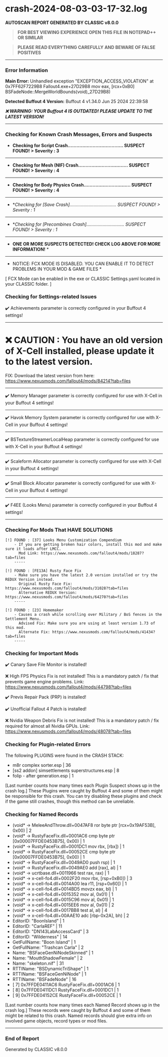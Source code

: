 # crash-2024-08-03-03-17-32.log
**AUTOSCAN REPORT GENERATED BY CLASSIC v8.0.0**

> **FOR BEST VIEWING EXPERIENCE OPEN THIS FILE IN NOTEPAD++ OR SIMILAR**

> **PLEASE READ EVERYTHING CAREFULLY AND BEWARE OF FALSE POSITIVES**

---

### Error Information

**Main Error:** Unhandled exception "EXCEPTION_ACCESS_VIOLATION" at 0x7FF62F7229B8 Fallout4.exe+27D29B8	mov eax, [rcx+0xB0] 
  BSFadeNode::MergeWorldBounds(void)_27D29B8)

**Detected Buffout 4 Version:** Buffout 4 v1.34.0 Jun 25 2024 22:39:58

***❌ WARNING: YOUR Buffout 4 IS OUTDATED! PLEASE UPDATE TO THE LATEST VERSION!***

---

### Checking for Known Crash Messages, Errors and Suspects

- **Checking for Script Crash...................................... SUSPECT FOUND! > Severity : 3** 

-----
- **Checking for Mesh (NIF) Crash.................................. SUSPECT FOUND! > Severity : 4** 

-----
- **Checking for Body Physics Crash................................ SUSPECT FOUND! > Severity : 4** 

-----
- **Checking for *[Save Crash]..................................... SUSPECT FOUND! > Severity : 1** 

-----
- **Checking for *[Precombines Crash].............................. SUSPECT FOUND! > Severity : 1** 

-----
* **ONE OR MORE SUSPECTS DETECTED! CHECK LOG ABOVE FOR MORE INFORMATION!** *

---

* NOTICE: FCX MODE IS DISABLED. YOU CAN ENABLE IT TO DETECT PROBLEMS IN YOUR MOD & GAME FILES * 

[ FCX Mode can be enabled in the exe or CLASSIC Settings.yaml located in your CLASSIC folder. ] 

### Checking for Settings-related Issues

✔️ Achievements parameter is correctly configured in your Buffout 4 settings! 

-----
# ❌ CAUTION : You have an old version of X-Cell installed, please update it to the latest version. # 
 FIX: Download the latest version from here: https://www.nexusmods.com/fallout4/mods/84214?tab=files

-----
✔️ Memory Manager parameter is correctly configured for use with X-Cell in your Buffout 4 settings!

-----
✔️ Havok Memory System parameter is correctly configured for use with X-Cell in your Buffout 4 settings!

-----
✔️ BSTextureStreamerLocalHeap parameter is correctly configured for use with X-Cell in your Buffout 4 settings!

-----
✔️ Scaleform Allocator parameter is correctly configured for use with X-Cell in your Buffout 4 settings!

-----
✔️ Small Block Allocator parameter is correctly configured for use with X-Cell in your Buffout 4 settings!

-----
✔️ F4EE (Looks Menu) parameter is correctly configured in your Buffout 4 settings! 

-----
### Checking For Mods That HAVE SOLUTIONS

```
[!] FOUND : [37] Looks Menu Customization Compendium
    - If you are getting broken hair colors, install this mod and make sure it loads after LMCC.
      Mod Link: https://www.nexusmods.com/fallout4/mods/18287?tab=files
    -----
```

```
[!] FOUND : [FE13A] Rusty Face Fix
    - Make sure you have the latest 2.0 version installed or try the REDUX Version instead.
      Original Rusty Face Fix: https://www.nexusmods.com/fallout4/mods/31028?tab=files
      Alternative REDUX Version: https://www.nexusmods.com/fallout4/mods/64270?tab=files
    -----
```

```
[!] FOUND : [23] Homemaker
    - Causes a crash while scrolling over Military / BoS fences in the Settlement Menu.
      Advised Fix: Make sure you are using at least version 1.73 of this mod.
      Alternate Fix: https://www.nexusmods.com/fallout4/mods/41434?tab=files
    -----
```

### Checking for Important Mods


✔️ Canary Save File Monitor is installed!


❌ High FPS Physics Fix is not installed!
This is a mandatory patch / fix that prevents game engine problems.
Link: https://www.nexusmods.com/fallout4/mods/44798?tab=files



✔️ Previs Repair Pack (PRP) is installed!


✔️ Unofficial Fallout 4 Patch is installed!


❌ Nvidia Weapon Debris Fix is not installed!
This is a mandatory patch / fix required for almost all Nvidia GPUs.
Link: https://www.nexusmods.com/fallout4/mods/48078?tab=files


### Checking for Plugin-related Errors

The following PLUGINS were found in the CRASH STACK:
- m8r complex sorter.esp | 36
- [ss2 addon] simsettlements superstructures.esp | 8
- folip - after generation.esp | 1

[Last number counts how many times each Plugin Suspect shows up in the crash log.]
These Plugins were caught by Buffout 4 and some of them might be responsible for this crash.
You can try disabling these plugins and check if the game still crashes, though this method can be unreliable.

### Checking for Named Records

- (void* -> MeleeAndThrow.dll+0047AF8	ror byte ptr [rcx+0x19AF53B], 0x00) | 2
- (void* -> RustyFaceFix.dll+0001AC6	cmp byte ptr [0x00007FFDE0453B75], 0x00) | 1
- (void* -> RustyFaceFix.dll+0001DC1	mov rbx, [rbx]) | 1
- (void* -> RustyFaceFix.dll+00052CE	cmp byte ptr [0x00007FFDE0453B75], 0x00) | 1
- (void* -> RustyFaceFix.dll+0049AD0	push rsp) | 1
- (void* -> RustyFaceFix.dll+0049AE0	add [rax], al) | 1
- (void* -> ucrtbase.dll+0011966	test rax, rax) | 1
- (void* -> x-cell-fo4.dll+0002F20	mov rbx, [rsp+0xB0]) | 3
- (void* -> x-cell-fo4.dll+0014A00	lea r11, [rsp+0x60]) | 1
- (void* -> x-cell-fo4.dll+0014BD5	movzx eax, bl) | 1
- (void* -> x-cell-fo4.dll+0015352	mov al, 0x01) | 1
- (void* -> x-cell-fo4.dll+0015C96	mov al, 0x01) | 1
- (void* -> x-cell-fo4.dll+0015EE6	mov al, 0x01) | 2
- (void* -> x-cell-fo4.dll+0017BB8	test al, al) | 4
- (void* -> x-cell-fo4.dll+00AAE10	adc [rbp-0x2A], bh) | 2
- EditorID: "BoonIsland" | 1
- EditorID: "CarlaREF" | 11
- EditorID: "DN143LabAccessCard" | 3
- EditorID: "Wilderness" | 14
- GetFullName: "Boon Island" | 1
- GetFullName: "Trashcan Carla" | 2
- Name: "BSFaceGenNiNodeSkinned" | 1
- Name: "MouthShadowFemale" | 2
- Name: "skeleton.nif" | 31
- RTTIName: "BSDynamicTriShape" | 1
- RTTIName: "BSFaceGenNiNode" | 1
- RTTIName: "BSFadeNode" | 16
- [ 7] 0x7FFDE0411AC6  RustyFaceFix.dll+0001AC6 | 1
- [ 8] 0x7FFDE0411DC1  RustyFaceFix.dll+0001DC1 | 1
- [ 9] 0x7FFDE04152CE  RustyFaceFix.dll+00052CE | 1

[Last number counts how many times each Named Record shows up in the crash log.]
These records were caught by Buffout 4 and some of them might be related to this crash.
Named records should give extra info on involved game objects, record types or mod files.

---

### End of Report

Generated by CLASSIC v8.0.0
